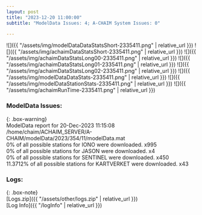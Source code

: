 ```yaml
---
layout: post
title: "2023-12-20 11:00:00"
subtitle: "ModelData Issues: 4; A-CHAIM System Issues: 0"

---
```


![]({{ "/assets/img/modelDataDataStatsShort-2335411.png" | relative_url }})
![]({{ "/assets/img/achaimDataStatsShort-2335411.png" | relative_url }})
![]({{ "/assets/img/achaimDataStatsLong00-2335411.png" | relative_url }})
![]({{ "/assets/img/achaimDataStatsLong01-2335411.png" | relative_url }})
![]({{ "/assets/img/achaimDataStatsLong02-2335411.png" | relative_url }})
![]({{ "/assets/img/modelDataDataStats-2335411.png" | relative_url }})
![]({{ "/assets/img/modelDataStationStats-2335411.png" | relative_url }})
![]({{ "/assets/img/achaimRunTime-2335411.png" | relative_url }})


### ModelData Issues:  
  
{: .box-warning}  
 ModelData report for 20-Dec-2023 11:15:08   
 /home/chaim/ACHAIM_SERVER/A-CHAIM/modelData/2023/354/11/modelData.mat   
 0% of all possible stations for IONO were downloaded. x995   
 0% of all possible stations for JASON were downloaded. x4   
 0% of all possible stations for SENTINEL were downloaded. x450   
 11.3712% of all possible stations for KARTVERKET were downloaded. x43   
  


### Logs:  
  
{: .box-note}  
[Logs.zip]({{ "/assets/other/logs.zip" | relative_url }})  
[Log Info]({{ "/logInfo" | relative_url }})  
